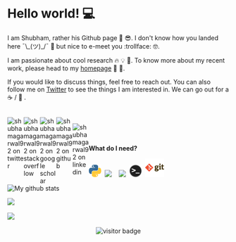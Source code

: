 # Hello world! :computer:

I am Shubham, rather his Github page :robot: :sunglasses:. I don't know how you landed here ¯\\\_(ツ)\_/¯ :monocle_face: but nice to e-meet you :trollface: :nerd_face:.

I am passionate about cool research :fire: :bulb: :microscope:. To know more about my recent work, please head to my [homepage](https://shubhamagarwal92.github.io/) :mag_right: :briefcase:.

If you would like to discuss things, feel free to reach out. You can also follow me on [Twitter](https://twitter.com/shubhamag1992) to see the things I am interested in. We can go out for a :coffee: / :tea: .


<br/>
<a href="https://twitter.com/shubhamag1992">
  <img align="left" alt="shubhamagarwal92 on twitter" width="37px" src="https://abs.twimg.com/responsive-web/web/icon-ios.8ea219d4.png" />
</a>

<a href="https://stackoverflow.com/users/3776827/shubhamagarwal92">
  <img align="left" alt="shubhamagarwal92 on stackoverflow" width="37px" src="https://cdn.sstatic.net/Sites/stackoverflow/Img/apple-touch-icon.png?v=c78bd457575a" />
</a> 

<a href="https://scholar.google.com/citations?user=aSMFGScAAAAJ&hl=en">
  <img align="left" alt="shubhamagarwal92 on google scholar" width="37px" src="https://scholar.google.com/favicon.ico" />
</a>

<a href="https://github.com/shubhamagarwal92">
  <img align="left" alt="shubhamagarwal92 on github" width="37px" src="https://github.githubassets.com/pinned-octocat.svg" />
</a>

<a href="https://www.linkedin.com/in/shubhamagarwal92/"><img align="left" alt="shubhamagarwal92 on linkedin" width="37px" src="https://static.licdn.com/scds/common/u/images/logos/favicons/v1/favicon.ico" /> </a>

<br /><br />

**What do I need?**  

<code><img height="28" src="https://raw.githubusercontent.com/python/cpython/master/PC/icons/logox128.png"></code> &nbsp;<code><img height="21" src="https://raw.githubusercontent.com/pytorch/pytorch/master/docs/source/_static/img/pytorch-logo-dark.png"></code>&nbsp;&nbsp;</code>&nbsp;&nbsp;<code><img height="28" src="https://raw.githubusercontent.com/jupyter/jupyter.github.io/459acf4446fc58f58d556cdac833d28b823e1125/assets/nav_logo.svg"></code>&nbsp;&nbsp;<code><img height="28" src="https://raw.githubusercontent.com/github/explore/80688e429a7d4ef2fca1e82350fe8e3517d3494d/topics/terminal/terminal.png"></code>&nbsp;&nbsp;<code><img height="43" src="https://raw.githubusercontent.com/github/explore/80688e429a7d4ef2fca1e82350fe8e3517d3494d/topics/git/git.png"></code>&nbsp;&nbsp;


![My github stats](https://github-readme-stats.vercel.app/api?username=shubhamagarwal92&show_icons=true&hide_border=true&hide=contribs&theme=dark)

![](https://github-readme-stats.vercel.app/api/top-langs/?username=shubhamagarwal92&theme=tokyonight&hide_border=true&include_all_commits=true&count_private=true&layout=compact&hide=jupyter%20notebook)


<p align="left">
  <img src="https://git-stars.com/share/embed/shubhamagarwal92.svg">
</p>
  
<p align="center">
  <img src="https://visitor-badge.glitch.me/badge?page_id=shubhamagarwal92.shubhamagarwal92" alt="visitor badge"/>
</p>
